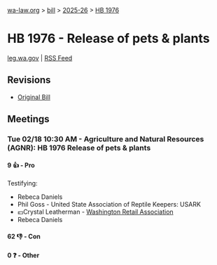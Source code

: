[wa-law.org](/) > [bill](/bill/) > [2025-26](/bill/2025-26/) > [HB 1976](/bill/2025-26/hb/1976/)

# HB 1976 - Release of pets & plants
[leg.wa.gov](https://app.leg.wa.gov/billsummary?BillNumber=1976&Year=2025&Initiative=false) | [RSS Feed](./rss.xml)

## Revisions
* [Original Bill](1/)

## Meetings
### Tue 02/18 10:30 AM - Agriculture and Natural Resources (AGNR): HB 1976 Release of pets & plants
#### 9 👍 - Pro
Testifying:
* Rebeca Daniels
* Phil Goss - United State Association of Reptile Keepers: USARK
* 💵Crystal Leatherman - [Washington Retail Association](/org/washington_retail_association/)
* Rebeca Daniels

#### 62 👎 - Con

#### 0 ❓ - Other
